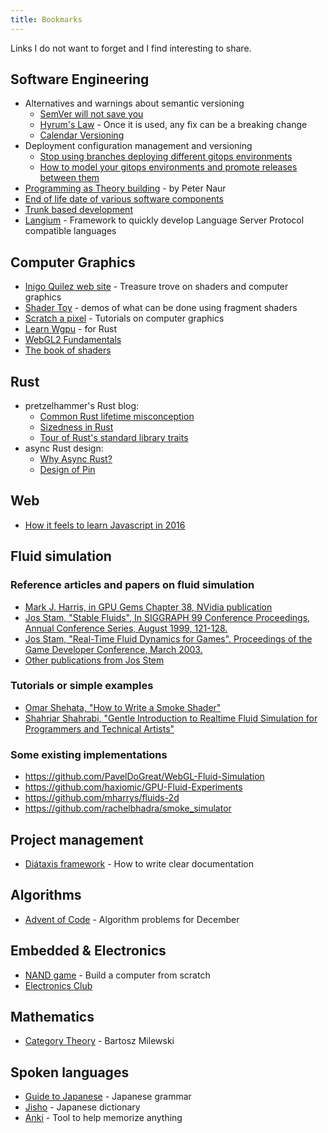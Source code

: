 ```yaml
---
title: Bookmarks
---
```


Links I do not want to forget and I find interesting to share.

## Software Engineering

- Alternatives and warnings about semantic versioning
    - [SemVer will not save you](https://hynek.me/articles/semver-will-not-save-you/)
    - [Hyrum's Law](https://www.hyrumslaw.com/) - Once it is used, any fix can be a breaking change
    - [Calendar Versioning](https://calver.org/)
- Deployment configuration management and versioning
    - [Stop using branches deploying different gitops environments](https://codefresh.io/blog/stop-using-branches-deploying-different-gitops-environments/)
    - [How to model your gitops environments and promote releases between them](https://codefresh.io/blog/how-to-model-your-gitops-environments-and-promote-releases-between-them/)
- [Programming as Theory building](https://gist.github.com/onlurking/fc5c81d18cfce9ff81bc968a7f342fb1) - by Peter Naur
- [End of life date of various software components](https://endoflife.date/)
- [Trunk based development](https://trunkbaseddevelopment.com/)
- [Langium](https://langium.org/) - Framework to quickly develop Language Server Protocol compatible languages

## Computer Graphics

- [Inigo Quilez web site](https://iquilezles.org/) - Treasure trove on shaders and computer graphics
- [Shader Toy](https://www.shadertoy.com/) - demos of what can be done using fragment shaders
- [Scratch a pixel](https://www.scratchapixel.com/) - Tutorials on computer graphics
- [Learn Wgpu](https://sotrh.github.io/learn-wgpu/) - for Rust
- [WebGL2 Fundamentals](https://webgl2fundamentals.org/)
- [The book of shaders](https://thebookofshaders.com/)

## Rust

- pretzelhammer's Rust blog:
    - [Common Rust lifetime misconception](https://github.com/pretzelhammer/rust-blog/blob/master/posts/common-rust-lifetime-misconceptions.md)
    - [Sizedness in Rust](https://github.com/pretzelhammer/rust-blog/blob/master/posts/sizedness-in-rust.md)
    - [Tour of Rust's standard library traits](https://github.com/pretzelhammer/rust-blog/blob/master/posts/tour-of-rusts-standard-library-traits.md)
- async Rust design:
    - [Why Async Rust?](https://without.boats/blog/why-async-rust/)
    - [Design of Pin](https://without.boats/blog/pin/)

## Web

- [How it feels to learn Javascript in 2016](https://hackernoon.com/how-it-feels-to-learn-javascript-in-2016-d3a717dd577f)

## Fluid simulation

### Reference articles and papers on fluid simulation

- [Mark J. Harris, in GPU Gems Chapter 38, NVidia publication](https://developer.nvidia.com/gpugems/gpugems/part-vi-beyond-triangles/chapter-38-fast-fluid-dynamics-simulation-gpu)
- [Jos Stam, "Stable Fluids", In SIGGRAPH 99 Conference Proceedings, Annual Conference Series, August 1999, 121-128.](https://www.dgp.toronto.edu/people/stam/reality/Research/pdf/ns.pdf)
- [Jos Stam, "Real-Time Fluid Dynamics for Games". Proceedings of the Game Developer Conference, March 2003.](https://www.dgp.toronto.edu/public_user/stam/reality/Research/pdf/GDC03.pdf)
- [Other publications from Jos Stem](https://www.dgp.toronto.edu/public_user/stam/reality/Research/pub.html)

### Tutorials or simple examples

- [Omar Shehata, "How to Write a Smoke Shader"](https://code.tutsplus.com/how-to-write-a-smoke-shader--cms-25587t)
- [Shahriar Shahrabi, "Gentle Introduction to Realtime Fluid Simulation for Programmers and Technical Artists"](https://shahriyarshahrabi.medium.com/gentle-introduction-to-fluid-simulation-for-programmers-and-technical-artists-7c0045c40bac)

### Some existing implementations

- https://github.com/PavelDoGreat/WebGL-Fluid-Simulation
- https://github.com/haxiomic/GPU-Fluid-Experiments
- https://github.com/mharrys/fluids-2d
- https://github.com/rachelbhadra/smoke_simulator


## Project management

-  [Diátaxis framework](https://diataxis.fr/) - How to write clear documentation 

## Algorithms

- [Advent of Code](https://adventofcode.com/) - Algorithm problems for December


## Embedded & Electronics

- [NAND game](https://nandgame.com/) - Build a computer from scratch
- [Electronics Club](https://electronicsclub.info/)

## Mathematics

- [Category Theory](https://www.youtube.com/playlist?list=PLbgaMIhjbmEnaH_LTkxLI7FMa2HsnawM_) - Bartosz Milewski

## Spoken languages

- [Guide to Japanese](https://guidetojapanese.org/) - Japanese grammar
- [Jisho](https://jisho.org/) - Japanese dictionary
- [Anki](https://apps.ankiweb.net/) - Tool to help memorize anything